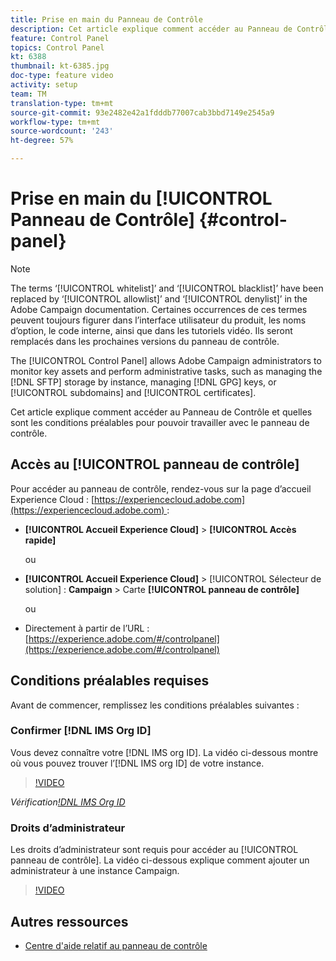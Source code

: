 ```yaml
---
title: Prise en main du Panneau de Contrôle
description: Cet article explique comment accéder au Panneau de Contrôle et quelles sont les conditions préalables pour pouvoir travailler avec le panneau de contrôle.
feature: Control Panel
topics: Control Panel
kt: 6388
thumbnail: kt-6385.jpg
doc-type: feature video
activity: setup
team: TM
translation-type: tm+mt
source-git-commit: 93e2482e42a1fdddb77007cab3bbd7149e2545a9
workflow-type: tm+mt
source-wordcount: '243'
ht-degree: 57%

---
```



# Prise en main du [!UICONTROL Panneau de Contrôle] {#control-panel}

>[!NOTE]
>
>The terms ‘[!UICONTROL whitelist]’ and ‘[!UICONTROL blacklist]’ have been replaced by ‘[!UICONTROL allowlist]’ and ‘[!UICONTROL denylist]’ in the Adobe Campaign documentation. Certaines occurrences de ces termes peuvent toujours figurer dans l’interface utilisateur du produit, les noms d’option, le code interne, ainsi que dans les tutoriels vidéo. Ils seront remplacés dans les prochaines versions du panneau de contrôle.

The [!UICONTROL Control Panel] allows Adobe Campaign administrators to monitor key assets and perform administrative tasks, such as managing the [!DNL SFTP] storage by instance, managing [!DNL GPG] keys, or [!UICONTROL subdomains] and [!UICONTROL certificates].

Cet article explique comment accéder au Panneau de Contrôle et quelles sont les conditions préalables pour pouvoir travailler avec le panneau de contrôle.

## Accès au [!UICONTROL panneau de contrôle]

Pour accéder au panneau de contrôle, rendez-vous sur la page d’accueil Experience Cloud : [https://experiencecloud.adobe.com](https://experiencecloud.adobe.com) :

* **[!UICONTROL Accueil Experience Cloud]** > **[!UICONTROL Accès rapide]**

   ou
* **[!UICONTROL Accueil Experience Cloud]** > [!UICONTROL Sélecteur de solution] : **Campaign** > Carte **[!UICONTROL panneau de contrôle]**

   ou

* Directement à partir de l’URL : [https://experience.adobe.com/#/controlpanel](https://experience.adobe.com/#/controlpanel)

## Conditions préalables requises

Avant de commencer, remplissez les conditions préalables suivantes :

### Confirmer [!DNL IMS Org ID]

Vous devez connaître votre [!DNL IMS org ID]. La vidéo ci-dessous montre où vous pouvez trouver l’[!DNL IMS org ID] de votre instance.

>[!VIDEO](https://video.tv.adobe.com/v/27183?quality=12)

*Vérification[!DNL IMS Org ID](00:26 min)*

### Droits d’administrateur

Les droits d’administrateur sont requis pour accéder au [!UICONTROL panneau de contrôle].
La vidéo ci-dessous explique comment ajouter un administrateur à une instance Campaign.

>[!VIDEO](https://video.tv.adobe.com/v/27147?quality=12)

## Autres ressources

* [Centre d&#39;aide relatif au panneau de contrôle](https://docs.adobe.com/content/help/fr-FR/control-panel/using/control-panel-home.html)

